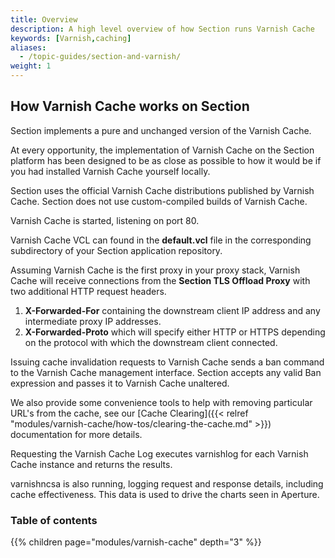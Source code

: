 ```yaml
---
title: Overview
description: A high level overview of how Section runs Varnish Cache
keywords: [Varnish,caching]
aliases:
  - /topic-guides/section-and-varnish/
weight: 1
---
```


## How Varnish Cache works on Section

Section implements a pure and unchanged version of the Varnish Cache.

At every opportunity, the implementation of Varnish Cache on the Section platform has been designed to be as close as possible to how it would be if you had installed Varnish Cache yourself locally.

Section uses the official Varnish Cache distributions published by Varnish Cache. Section does not use custom-compiled builds of Varnish Cache.

Varnish Cache is started, listening on port 80.

Varnish Cache VCL can found in the **default.vcl** file in the corresponding subdirectory of your Section application repository.

Assuming Varnish Cache is the first proxy in your proxy stack, Varnish Cache will receive connections from the **Section TLS Offload Proxy** with two additional HTTP request headers.

1. **X-Forwarded-For** containing the downstream client IP address and any intermediate proxy IP addresses.
2. **X-Forwarded-Proto** which will specify either HTTP or HTTPS depending on the protocol with which the downstream client connected.

Issuing cache invalidation requests to Varnish Cache sends a ban command to the Varnish Cache management interface. Section accepts any valid Ban expression and passes it to Varnish Cache unaltered.

We also provide some convenience tools to help with removing particular URL's from the cache, see our [Cache Clearing]({{< relref "modules/varnish-cache/how-tos/clearing-the-cache.md" >}})  documentation for more details.

Requesting the Varnish Cache Log executes varnishlog for each Varnish Cache instance and returns the results.

varnishncsa is also running, logging request and response details, including cache effectiveness. This data is used to drive the charts seen in Aperture.

### Table of contents

{{% children page="modules/varnish-cache" depth="3" %}}

